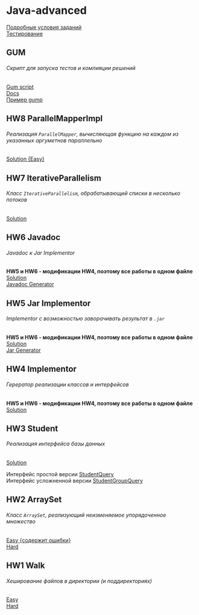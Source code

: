 # Java-advanced

[Подробные условия заданий](http://kgeorgiy.info/courses/java-advanced/homeworks.html#homework "Подробные условия")<br>
[Тестирование](https://www.kgeorgiy.info/git/geo/java-advanced-2019 "Тестирование")

## GUM
###### Скрипт для запуска тестов и комлияции решений
[Gum script](https://github.com/tihonovcore/Java-advanced/blob/master/src/Gum.sh "Скрипт")<br>
[Docs](https://github.com/tihonovcore/Java-advanced/blob/master/src/GumDoc.java "Документация")<br>
[Пример gump](https://github.com/tihonovcore/Java-advanced/blob/master/src/gump "gump")

## HW8 ParallelMapperImpl
###### Реализация `ParallelMapper`, вычисляющая функцию на каждом из указанных аргуметнов параллельно
[Solution {Easy}](https://github.com/tihonovcore/Java-advanced/blob/master/src/ru/ifmo/rain/tihonov/mapper/ParallelMapperImpl.java "Решение")<br>

## HW7 IterativeParallelism
###### Класс `IterativeParallelism`, обрабатывающий списки в несколько потоков
[Solution](https://github.com/tihonovcore/Java-advanced/blob/master/src/ru/ifmo/rain/tihonov/concurrent/IterativeParallelism.java "Решение")<br>

## HW6 Javadoc
###### Javadoc к Jar Implementor
**HW5 и HW6 - модификации HW4, поэтому все работы в одном файле** <br>
[Solution](https://github.com/tihonovcore/Java-advanced/blob/master/src/ru/ifmo/rain/tihonov/implementor/Implementor.java "Решение")<br>
[Javadoc Generator](https://github.com/tihonovcore/Java-advanced/blob/master/src/javadoc.sh "Javadoc")

## HW5 Jar Implementor
###### Implementor с возможностью заворачивать результат в `.jar`
**HW5 и HW6 - модификации HW4, поэтому все работы в одном файле** <br>
[Solution](https://github.com/tihonovcore/Java-advanced/blob/master/src/ru/ifmo/rain/tihonov/implementor/Implementor.java "Решение")<br>
[Jar Generator](https://github.com/tihonovcore/Java-advanced/blob/master/src/jar.sh "Jar")

## HW4 Implementor
###### Герератор реализации классов и интерфейсов<br>
**HW5 и HW6 - модификации HW4, поэтому все работы в одном файле** <br>
[Solution](https://github.com/tihonovcore/Java-advanced/blob/master/src/ru/ifmo/rain/tihonov/implementor/Implementor.java "Сложная версия")<br>

## HW3 Student
###### Реализация интерфейса базы данных<br>
[Solution](https://github.com/tihonovcore/Java-advanced/blob/master/src/ru/ifmo/rain/tihonov/student/StudentDB.java "Простая версия") <br>

Интерфейс простой версии [StudentQuery](https://www.kgeorgiy.info/git/geo/java-advanced-2019/src/master/modules/info.kgeorgiy.java.advanced.student/info/kgeorgiy/java/advanced/student/StudentQuery.java "Простая версия") <br>
Интерфейс усложненной версии [StudentGroupQuery](https://www.kgeorgiy.info/git/geo/java-advanced-2019/src/master/modules/info.kgeorgiy.java.advanced.student/info/kgeorgiy/java/advanced/student/StudentGroupQuery.java "Усложненная версия")

## HW2 ArraySet
###### Класс `ArraySet`, реализующий неизменяемое упорядоченное множество<br>
[Easy {содержит ошибки}](https://github.com/tihonovcore/Java-advanced/blob/master/src/ru/ifmo/rain/tihonov/arrayset/ArraySetEasy.java "Простая версия") <br>
[Hard](https://github.com/tihonovcore/Java-advanced/blob/master/src/ru/ifmo/rain/tihonov/arrayset/ArraySet.java "Усложненная версия")

## HW1 Walk
###### Хеширование файлов в директории (и поддиректориях)
[Easy](https://github.com/tihonovcore/Walk/blob/master/src/ru/ifmo/rain/tihonov/walk/Walk.java "Простая версия") <br>
[Hard](https://github.com/tihonovcore/Walk/blob/master/src/ru/ifmo/rain/tihonov/walk/RecursiveWalk.java "Усложненная версия")
